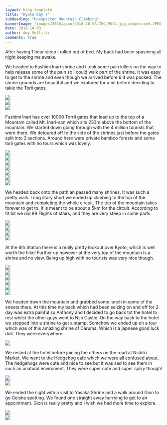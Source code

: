 ```yaml
---
layout: blog-template
title: "Kyoto Day 7"
subHeading: "Unexpected Mountain Climbing"
bannerImage: /images/2018japan/2018-10-03/IMG_9974.jpg_compressed.JPEG
date: 2018-10-03
author: Amy Sellitti
comments: true
---
```


After having 1 hour sleep I rolled out of bed. My back had been spasming all night keeping me awake. 

We headed to Fushimi Inari shrine and i took some pain killers on the way to help release some of the pain so I could walk part of the shrine. It was easy to get to the shrine and even though we arrived before 9 it was packed. The shrine grounds are beautiful and we explored for a bit before deciding to takle the Torii gates. 

<div class="center-image"><img src="/images/2018japan/2018-10-03/IMG_9974.jpg_compressed.JPEG" /></div>
<div class="center-image"><img src="/images/2018japan/2018-10-03/IMG_9977.jpg_compressed.JPEG" /></div>
<div class="center-image"><img src="/images/2018japan/2018-10-03/IMG_9979.jpg_compressed.JPEG" /></div>

Fushimi Inari has over 10000 Torrii gates that lead up to the top of a Mountain called Mt. Inari-san which sits 233m above the bottom of the mountain. We started down going through with the 4 million tourists that were 
there. We detoured off to the side of the shrines just before the gates split into 2 sections. Around here were private bamboo forests and some torii gates with no tours which was lovely.

<div class="center-image"><img src="/images/2018japan/2018-10-03/IMG_9987.jpg_compressed.JPEG" /></div>
<div class="center-image"><img src="/images/2018japan/2018-10-03/IMG_9990.jpg_compressed.JPEG" /></div>
<div class="center-image"><img src="/images/2018japan/2018-10-03/IMG_9992.jpg_compressed.JPEG" /></div>
<div class="center-image"><img src="/images/2018japan/2018-10-03/IMG_9998.jpg_compressed.JPEG" /></div>
<div class="center-image"><img src="/images/2018japan/2018-10-03/IMG_0005.jpg_compressed.JPEG" /></div>
<div class="center-image"><img src="/images/2018japan/2018-10-03/IMG_0011.jpg_compressed.JPEG" /></div>
<div class="center-image"><img src="/images/2018japan/2018-10-03/IMG_0038.jpg_compressed.JPEG" /></div>

We headed back onto the path an passed many shrines. It was such a pretty walk. Long story short we ended up climbing to the top of the mountain and completing the whole circuit. The top of the mountain takes forever to get to. It is meant to be about a 5km for the circuit. According to fit bit we did 89 Flights of stairs, and they are very steep in some parts.

<div class="center-image"><img src="/images/2018japan/2018-10-03/IMG_0023.jpg_compressed.JPEG" /></div>
<div class="center-image"><img src="/images/2018japan/2018-10-03/IMG_0027.jpg_compressed.JPEG" /></div>
<div class="center-image"><img src="/images/2018japan/2018-10-03/IMG_0048.jpg_compressed.JPEG" /></div>
<div class="center-image"><img src="/images/2018japan/2018-10-03/IMG_0059.jpg_compressed.JPEG" /></div>

At the 6th Station there is a really pretty lookout over Kyoto, which is well worth the hike! Further up however at the very top of the mountain is a shrine and no view. Being up high with no tourists was very nice though. 

<div class="center-image"><img src="/images/2018japan/2018-10-03/IMG_0067.jpg_compressed.JPEG" /></div>
<div class="center-image"><img src="/images/2018japan/2018-10-03/IMG_0078.jpg_compressed.JPEG" /></div>
<div class="center-image"><img src="/images/2018japan/2018-10-03/IMG_0090.jpg_compressed.JPEG" /></div>
<div class="center-image"><img src="/images/2018japan/2018-10-03/IMG_0093.jpg_compressed.JPEG" /></div>
<div class="center-image"><img src="/images/2018japan/2018-10-03/IMG_0092.jpg_compressed.JPEG" /></div>
<div class="center-image"><img src="/images/2018japan/2018-10-03/IMG_0100.jpg_compressed.JPEG" /></div>

We headed down the mountain and grabbed some lunch in some of the streets there. At this time my back which had been seizing on and off for 2 day was extra painful so Anthony and I decided to go back tot the hotel to rest whilst the other guys went to Nijo Castle. On the way back to the hotel we stopped into a shrine to get a stamp. Somehow we ended up on a tour which was of this amazing shrine of Daruma. Which is a japnese good luck doll. They were everywhere. 

<div class="center-image"><img src="/images/2018japan/2018-10-03/DSC_0499.jpg_compressed.JPEG" /></div>

We rested at the hotel before joining the others on the road at Nishiki Market. We went to the Hedgehog cafe which we were all confused about. The hedgehogs were cute and nice to see but it was sad to see them in such an unatural enviroment. They were super cute and super spiky though!

<div class="center-image"><img src="/images/2018japan/2018-10-03/IMG_20181003_175154.jpg_compressed.JPEG" /></div>
<div class="center-image"><img src="/images/2018japan/2018-10-03/IMG_20181003_175238.jpg_compressed.JPEG" /></div>

We ended the night with a visit to Yasaka Shrine and a walk around Gion to go Geisha spotting. We found one straight away hurrying to get to an appointment. Gion is really pretty and I wish we had more time to explore.  

<div class="center-image"><img src="/images/2018japan/2018-10-03/IMG_20181003_190821.jpg_compressed.JPEG" /></div>
<div class="center-image"><img src="/images/2018japan/2018-10-03/IMG_20181003_190855.jpg_compressed.JPEG" /></div>
